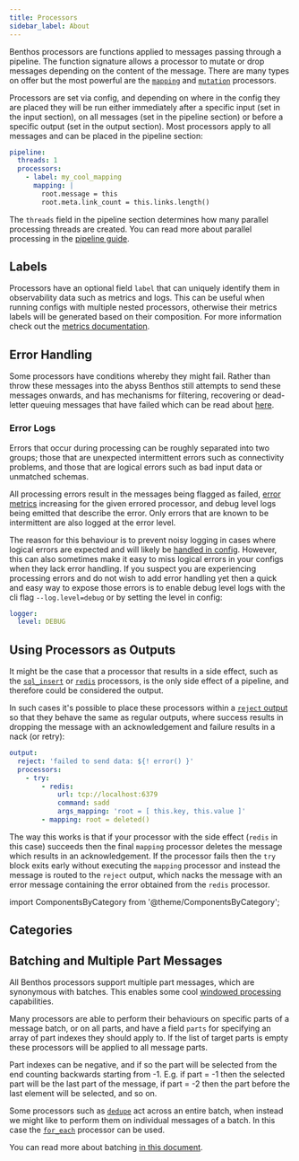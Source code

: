 ```yaml
---
title: Processors
sidebar_label: About
---
```


Benthos processors are functions applied to messages passing through a pipeline. The function signature allows a processor to mutate or drop messages depending on the content of the message. There are many types on offer but the most powerful are the [`mapping`][processor.mapping] and [`mutation`][processor.mutation] processors.

Processors are set via config, and depending on where in the config they are placed they will be run either immediately after a specific input (set in the input section), on all messages (set in the pipeline section) or before a specific output (set in the output section). Most processors apply to all messages and can be placed in the pipeline section:

```yaml
pipeline:
  threads: 1
  processors:
    - label: my_cool_mapping
      mapping: |
        root.message = this
        root.meta.link_count = this.links.length()
```

The `threads` field in the pipeline section determines how many parallel processing threads are created. You can read more about parallel processing in the [pipeline guide][pipelines].

## Labels

Processors have an optional field `label` that can uniquely identify them in observability data such as metrics and logs. This can be useful when running configs with multiple nested processors, otherwise their metrics labels will be generated based on their composition. For more information check out the [metrics documentation][metrics.about].

## Error Handling

Some processors have conditions whereby they might fail. Rather than throw these messages into the abyss Benthos still attempts to send these messages onwards, and has mechanisms for filtering, recovering or dead-letter queuing messages that have failed which can be read about [here][error_handling].

### Error Logs

Errors that occur during processing can be roughly separated into two groups; those that are unexpected intermittent errors such as connectivity problems, and those that are logical errors such as bad input data or unmatched schemas.

All processing errors result in the messages being flagged as failed, [error metrics][metrics.about] increasing for the given errored processor, and debug level logs being emitted that describe the error. Only errors that are known to be intermittent are also logged at the error level.

The reason for this behaviour is to prevent noisy logging in cases where logical errors are expected and will likely be [handled in config][error_handling]. However, this can also sometimes make it easy to miss logical errors in your configs when they lack error handling. If you suspect you are experiencing processing errors and do not wish to add error handling yet then a quick and easy way to expose those errors is to enable debug level logs with the cli flag `--log.level=debug` or by setting the level in config:

```yaml
logger:
  level: DEBUG
```

## Using Processors as Outputs

It might be the case that a processor that results in a side effect, such as the [`sql_insert`][processor.sql_insert] or [`redis`][processor.redis] processors, is the only side effect of a pipeline, and therefore could be considered the output.

In such cases it's possible to place these processors within a [`reject` output][output.reject] so that they behave the same as regular outputs, where success results in dropping the message with an acknowledgement and failure results in a nack (or retry):

```yaml
output:
  reject: 'failed to send data: ${! error() }'
  processors:
    - try:
        - redis:
            url: tcp://localhost:6379
            command: sadd
            args_mapping: 'root = [ this.key, this.value ]'
        - mapping: root = deleted()
```

The way this works is that if your processor with the side effect (`redis` in this case) succeeds then the final `mapping` processor deletes the message which results in an acknowledgement. If the processor fails then the `try` block exits early without executing the `mapping` processor and instead the message is routed to the `reject` output, which nacks the message with an error message containing the error obtained from the `redis` processor.

import ComponentsByCategory from '@theme/ComponentsByCategory';

## Categories

<ComponentsByCategory type="processors"></ComponentsByCategory>

## Batching and Multiple Part Messages

All Benthos processors support multiple part messages, which are synonymous with batches. This enables some cool [windowed processing][windowed_processing] capabilities.

Many processors are able to perform their behaviours on specific parts of a message batch, or on all parts, and have a field `parts` for specifying an array of part indexes they should apply to. If the list of target parts is empty these processors will be applied to all message parts.

Part indexes can be negative, and if so the part will be selected from the end counting backwards starting from -1. E.g. if part = -1 then the selected part will be the last part of the message, if part = -2 then the part before the last element will be selected, and so on.

Some processors such as [`dedupe`][processor.dedupe] act across an entire batch, when instead we might like to perform them on individual messages of a batch. In this case the [`for_each`][processor.for_each] processor can be used.

You can read more about batching [in this document][batching].

[error_handling]: /docs/configuration/error_handling
[batching]: /docs/configuration/batching
[windowed_processing]: /docs/configuration/windowed_processing
[pipelines]: /docs/configuration/processing_pipelines
[output.reject]: /docs/components/outputs/reject
[processor.sql_insert]: /docs/components/processors/sql_insert
[processor.redis]: /docs/components/processors/redis
[processor.mapping]: /docs/components/processors/mapping
[processor.mutation]: /docs/components/processors/mutation
[processor.split]: /docs/components/processors/split
[processor.dedupe]: /docs/components/processors/dedupe
[processor.for_each]: /docs/components/processors/for_each
[metrics.about]: /docs/components/metrics/about
